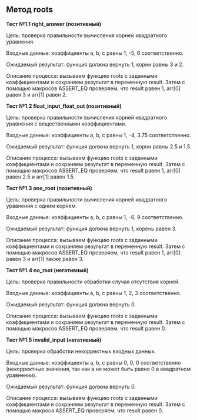 ## Метод roots

**Тест №1.1 right_answer (позитивный)**

Цель: проверка правильности вычисления корней квадратного уравнения.

Входные данные: коэффициенты a, b, c равны 1, -5, 6 соответственно.

Ожидаемый результат: функция должна вернуть 1, корни равны 3 и 2.

Описание процесса: вызываем функцию roots с заданными коэффициентами и сохраняем результат в переменную result. Затем с помощью макросов ASSERT_EQ проверяем, что result равен 1, arr[0] равен 3 и arr[1] равен 2.

**Тест №1.2 float_input_float_out (позитивный)**

Цель: проверка правильности вычисления корней квадратного уравнения с вещественными коэффициентами.

Входные данные: коэффициенты a, b, c равны 1, -4, 3.75 соответственно.

Ожидаемый результат: функция должна вернуть 1, корни равны 2.5 и 1.5.

Описание процесса: вызываем функцию roots с заданными коэффициентами и сохраняем результат в переменную result. Затем с помощью макросов ASSERT_EQ проверяем, что result равен 1, arr[0] равен 2.5 и arr[1] равен 1.5.

**Тест №1.3 one_root (позитивный)**

Цель: проверка правильности вычисления корней квадратного уравнения с одним корнем.

Входные данные: коэффициенты a, b, c равны 1, -6, 9 соответственно.

Ожидаемый результат: функция должна вернуть 1, корень равен 3.

Описание процесса: вызываем функцию roots с заданными коэффициентами и сохраняем результат в переменную result. Затем с помощью макросов ASSERT_EQ проверяем, что result равен 1, arr[0] равен 3 и arr[1] также равен 3.

**Тест №1.4 no_root (негативный)**

Цель: проверка правильности обработки случая отсутствия корней.

Входные данные: коэффициенты a, b, c равны 1, 2, 3 соответственно.

Ожидаемый результат: функция должна вернуть 0.

Описание процесса: вызываем функцию roots с заданными коэффициентами и сохраняем результат в переменную result. Затем с помощью макросов ASSERT_EQ проверяем, что result равен 0.

**Тест №1.5 invalid_input (негативный)**

Цель: проверка обработки некорректных входных данных.

Входные данные: коэффициенты a, b, c равны 0, 0, 0 соответственно (некорректные значения, так как a не может быть равно 0 в квадратном уравнении).

Ожидаемый результат: функция должна вернуть 0.

Описание процесса: вызываем функцию roots с заданными коэффициентами и сохраняем результат в переменную result. Затем с помощью макроса ASSERT_EQ проверяем, что result равен 0.

